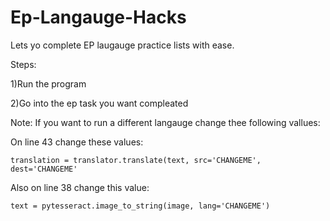 # Ep-Langauge-Hacks
Lets yo complete EP laugauge practice lists with ease.

Steps:  

1)Run the program
   
2)Go into the ep task you want compleated

Note:
If you want to run a different langauge change thee following vallues:

  On line 43 change these values:
  
    translation = translator.translate(text, src='CHANGEME', dest='CHANGEME'
    
  Also on line 38 change this value:
  
    text = pytesseract.image_to_string(image, lang='CHANGEME')
                                                    
